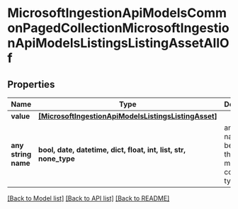 # MicrosoftIngestionApiModelsCommonPagedCollectionMicrosoftIngestionApiModelsListingsListingAssetAllOf


## Properties
Name | Type | Description | Notes
------------ | ------------- | ------------- | -------------
**value** | [**[MicrosoftIngestionApiModelsListingsListingAsset]**](MicrosoftIngestionApiModelsListingsListingAsset.md) |  | [optional] 
**any string name** | **bool, date, datetime, dict, float, int, list, str, none_type** | any string name can be used but the value must be the correct type | [optional]

[[Back to Model list]](../README.md#documentation-for-models) [[Back to API list]](../README.md#documentation-for-api-endpoints) [[Back to README]](../README.md)


